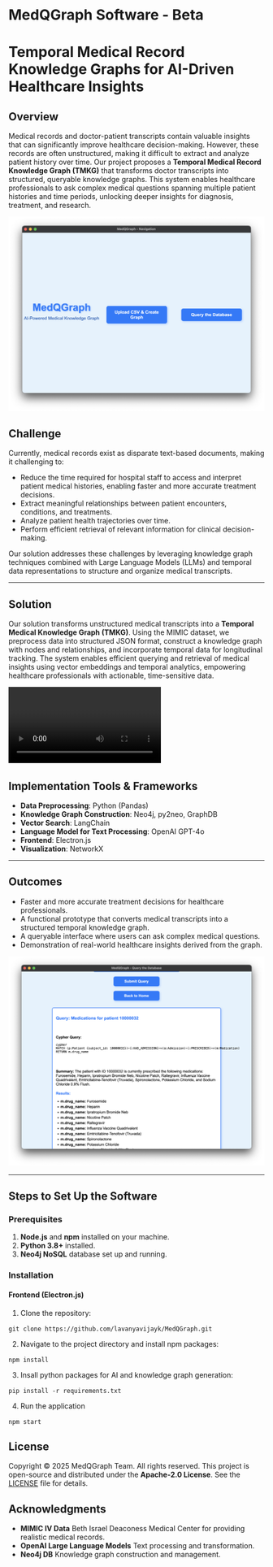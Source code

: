 # MedQGraph Software - Beta 
# Temporal Medical Record Knowledge Graphs for AI-Driven Healthcare Insights

## Overview

Medical records and doctor-patient transcripts contain valuable insights that can significantly improve healthcare decision-making. However, these records are often unstructured, making it difficult to extract and analyze patient history over time. Our project proposes a **Temporal Medical Record Knowledge Graph (TMKG)** that transforms doctor transcripts into structured, queryable knowledge graphs. This system enables healthcare professionals to ask complex medical questions spanning multiple patient histories and time periods, unlocking deeper insights for diagnosis, treatment, and research.

![App Screenshot](https://github.com/ISAACRITHARSON/MedQGraph/blob/main/app.png)

## Challenge
Currently, medical records exist as disparate text-based documents, making it challenging to:
- Reduce the time required for hospital staff to access and interpret patient medical histories, enabling faster and more accurate treatment decisions.
- Extract meaningful relationships between patient encounters, conditions, and treatments.
- Analyze patient health trajectories over time.
- Perform efficient retrieval of relevant information for clinical decision-making.

Our solution addresses these challenges by leveraging knowledge graph techniques combined with Large Language Models (LLMs) and temporal data representations to structure and organize medical transcripts.

---

## Solution

Our solution transforms unstructured medical transcripts into a **Temporal Medical Knowledge Graph (TMKG)**. Using the MIMIC dataset, we preprocess data into structured JSON format, construct a knowledge graph with nodes and relationships, and incorporate temporal data for longitudinal tracking. The system enables efficient querying and retrieval of medical insights using vector embeddings and temporal analytics, empowering healthcare professionals with actionable, time-sensitive data.

![Watch the video](https://github.com/ISAACRITHARSON/MedQGraph/blob/main/demo.mp4)

## Implementation Tools & Frameworks

- **Data Preprocessing**: Python (Pandas)
- **Knowledge Graph Construction**: Neo4j, py2neo, GraphDB
- **Vector Search**: LangChain
- **Language Model for Text Processing**: OpenAI GPT-4o
- **Frontend**: Electron.js
- **Visualization**: NetworkX
---

## Outcomes
- Faster and more accurate treatment decisions for healthcare professionals.
- A functional prototype that converts medical transcripts into a structured temporal knowledge graph.
- A queryable interface where users can ask complex medical questions.
- Demonstration of real-world healthcare insights derived from the graph.


![App Screenshot](https://github.com/ISAACRITHARSON/MedQGraph/blob/main/results.png)

---

## Steps to Set Up the Software

### Prerequisites
1. **Node.js** and **npm** installed on your machine.
2. **Python 3.8+** installed.
3. **Neo4j NoSQL** database set up and running.

### Installation

#### Frontend (Electron.js)
1. Clone the repository:
```
git clone https://github.com/lavanyavijayk/MedQGraph.git
```
2. Navigate to the project directory and install npm packages:
```
npm install
```
3. Insall python packages for AI and knowledge graph generation:
```
pip install -r requirements.txt
```
4. Run the application
```
npm start
```


## License
Copyright © 2025 MedQGraph Team. All rights reserved.
This project is open-source and distributed under the **Apache-2.0 License**. See the [LICENSE](LICENSE) file for details.
## Acknowledgments

- **MIMIC IV Data** Beth Israel Deaconess Medical Center for providing realistic medical records.
- **OpenAI Large Language Models** Text processing and transformation.
- **Neo4j DB** Knowledge graph construction and management.
